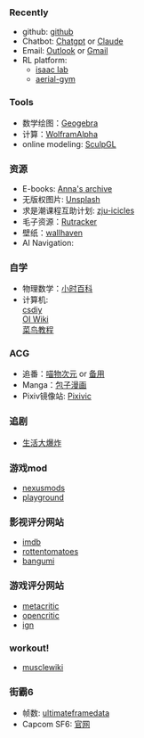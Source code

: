 ### Recently
- github: [github](https://github.com)
- Chatbot: [Chatgpt](https://chat.openai.com/) or [Claude](https://claude.ai/)
- Email: [Outlook](https://outlook.live.com/mail/inbox) or [Gmail](https://mail.google.com/mail/u/0/#inbox)
- RL platform: 
    - [isaac lab](https://isaac-sim.github.io/IsaacLab/main/source/tutorials/index.html)
    - [aerial-gym](https://ntnu-arl.github.io/aerial_gym_simulator/)

### Tools

- 数学绘图：[Geogebra](https://www.geogebra.org/graphing)
- 计算：[WolframAlpha](https://www.wolframalpha.com/)
- online modeling: [SculpGL](https://stephaneginier.com/sculptgl/)
### 资源

- E-books: [Anna's archive](https://zh.annas-archive.org/)
- 无版权图片: [Unsplash](https://unsplash.com/)
- 求是潮课程互助计划: [zju-icicles](https://github.com/QSCTech/zju-icicles)
- 毛子资源：[Rutracker](https://rutracker.net)
- 壁纸：[wallhaven](https://wallhaven.cc/)
- AI Navigation: [](https://www.aliprice.com/information/aitool.html)

### 自学

- 物理数学：[小时百科](https://wuli.wiki/online/index.html)
- 计算机:<br>
[csdiy](https://csdiy.wiki/)<br>[OI Wiki](https://oi-wiki.org/)<br>[菜鸟教程](https://www.runoob.com/)

### ACG

- 追番：[喵物次元](https://catw.moe/ ) or [备用](https://www.mwcy.net/)
- Manga：[包子漫画](https://www.bzmanga.com/)
- Pixiv镜像站: [Pixivic](https://pixivic.com/)

### 追剧

- [生活大爆炸](https://pan.quark.cn/s/65f89d8c93ab)

### 游戏mod
- [nexusmods](https://www.nexusmods.com/)
- [playground](https://playground.ru/)

### 影视评分网站
- [imdb](https://www.imdb.com/)
- [rottentomatoes](https://www.rottentomatoes.com/)
- [bangumi](https://bgm.tv/)

### 游戏评分网站
- [metacritic](https://www.metacritic.com/)
- [opencritic](https://opencritic.com/)
- [ign](https://www.ign.com/)

### workout!
- [musclewiki](https://musclewiki.com/)

### 街霸6
- 帧数: [ultimateframedata](https://ultimateframedata.com/)
- Capcom SF6: [官网](https://www.streetfighter.com/6/en-us)